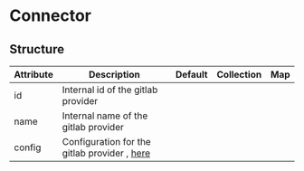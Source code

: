 # Connector 
 

## Structure 
 

| Attribute | Description                                                      | Default | Collection | Map  |
| --------- | ---------------------------------------------------------------- | ------- | ---------- | ---  |
| id        | Internal id of the gitlab provider                               |         |            |      |
| name      | Internal name of the gitlab provider                             |         |            |      |
| config    | Configuration for the gitlab provider , [here](Config/Config.md) |         |            |      |